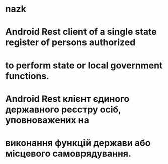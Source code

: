 # nazk
#
# Android Rest client of a single state register of persons authorized
# to perform state or local government functions.
#
# Android Rest клієнт єдиного державного реєстру осіб, уповноважених на
# виконання функцій держави або місцевого самоврядування.
